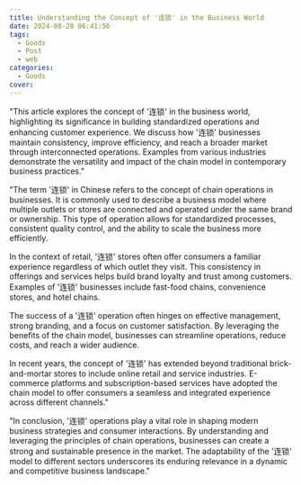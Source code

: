 ```yaml
---
title: Understanding the Concept of '连锁' in the Business World
date: 2024-08-28 06:41:56
tags:
  - Goods
  - Post
  - web
categories:
  - Goods
cover: 
---
```


"This article explores the concept of '连锁' in the business world, highlighting its significance in building standardized operations and enhancing customer experience. We discuss how '连锁' businesses maintain consistency, improve efficiency, and reach a broader market through interconnected operations. Examples from various industries demonstrate the versatility and impact of the chain model in contemporary business practices."

"The term '连锁' in Chinese refers to the concept of chain operations in businesses. It is commonly used to describe a business model where multiple outlets or stores are connected and operated under the same brand or ownership. This type of operation allows for standardized processes, consistent quality control, and the ability to scale the business more efficiently.

In the context of retail, '连锁' stores often offer consumers a familiar experience regardless of which outlet they visit. This consistency in offerings and services helps build brand loyalty and trust among customers. Examples of '连锁' businesses include fast-food chains, convenience stores, and hotel chains.

The success of a '连锁' operation often hinges on effective management, strong branding, and a focus on customer satisfaction. By leveraging the benefits of the chain model, businesses can streamline operations, reduce costs, and reach a wider audience.

In recent years, the concept of '连锁' has extended beyond traditional brick-and-mortar stores to include online retail and service industries. E-commerce platforms and subscription-based services have adopted the chain model to offer consumers a seamless and integrated experience across different channels."

"In conclusion, '连锁' operations play a vital role in shaping modern business strategies and consumer interactions. By understanding and leveraging the principles of chain operations, businesses can create a strong and sustainable presence in the market. The adaptability of the '连锁' model to different sectors underscores its enduring relevance in a dynamic and competitive business landscape."
